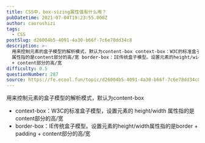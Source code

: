 ```yaml
---
title: CSS中，box-sizing属性值有什么用？
pubDatetime: 2021-07-04T19:23:55.000Z
author: caorushizi
tags:
  - CSS
postSlug: d26004b5-4091-4a30-b66f-7c6e78dd34c8
description: >-
  用来控制元素的盒子模型的解析模式，默认为content-box context-box：W3C的标准盒子模型，设置元素的 height/width
  属性指的是content部分的高/宽 border-box：IE传统盒子模型。设置元素的height/width属性指的是border + padding
  + content部分的高/宽 
difficulty: 0.5
questionNumber: 287
source: https://fe.ecool.fun/topic/d26004b5-4091-4a30-b66f-7c6e78dd34c8
---
```


用来控制元素的盒子模型的解析模式，默认为content-box

* context-box：W3C的标准盒子模型，设置元素的 height/width 属性指的是content部分的高/宽
* border-box：IE传统盒子模型。设置元素的height/width属性指的是border + padding + content部分的高/宽
